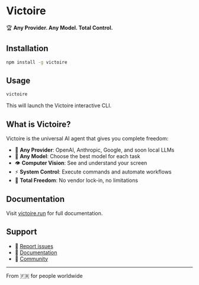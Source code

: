 # Victoire

🏆 **Any Provider. Any Model. Total Control.**

## Installation

```bash
npm install -g victoire
```

## Usage

```bash
victoire
```

This will launch the Victoire interactive CLI.

## What is Victoire?

Victoire is the universal AI agent that gives you complete freedom:
- 🔄 **Any Provider**: OpenAI, Anthropic, Google, and soon local LLMs
- 🧠 **Any Model**: Choose the best model for each task
- 👁️ **Computer Vision**: See and understand your screen
- ⚡ **System Control**: Execute commands and automate workflows
- 🎯 **Total Freedom**: No vendor lock-in, no limitations

## Documentation

Visit [victoire.run](https://victoire.run) for full documentation.

## Support

- 🐛 [Report issues](https://github.com/antoinekm/victoire/issues)
- 📖 [Documentation](https://victoire.run/docs)
- 💬 [Community](https://victoire.run/community)

---

From 🇫🇷 for people worldwide